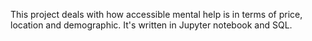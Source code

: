 This project deals with how accessible mental help is in terms of price, location and demographic. It's written in Jupyter notebook and SQL.
